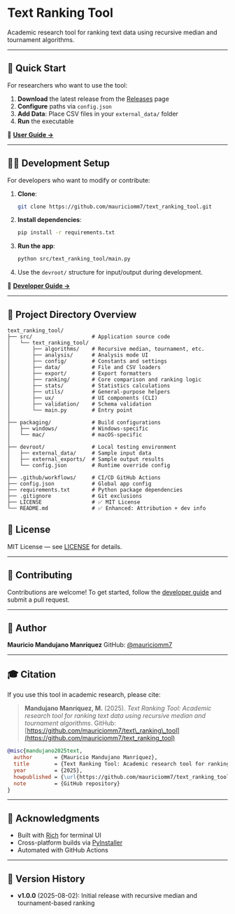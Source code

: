# **Text Ranking Tool**

Academic research tool for ranking text data using recursive median and tournament algorithms.

---

## 🚀 Quick Start

For researchers who want to use the tool:

1. **Download** the latest release from the [Releases](../../releases) page
2. **Configure** paths via `config.json`
3. **Add Data**: Place CSV files in your `external_data/` folder
4. **Run** the executable

📖 [**User Guide →**](docs/USER_GUIDE.md)

---

## 🧑‍💻 Development Setup

For developers who want to modify or contribute:

1. **Clone**:

   ```bash
   git clone https://github.com/mauriciomm7/text_ranking_tool.git
   ```

2. **Install dependencies**:

   ```bash
   pip install -r requirements.txt
   ```

3. **Run the app**:

   ```bash
   python src/text_ranking_tool/main.py
   ```

4. Use the `devroot/` structure for input/output during development.

📖 [**Developer Guide →**](docs/DEVELOPER_GUIDE.md)

---
## 🧭 Project Directory Overview

```shell
text_ranking_tool/
├── src/                   # Application source code
│   └── text_ranking_tool/
│       ├── algorithms/    # Recursive median, tournament, etc.
│       ├── analysis/      # Analysis mode UI
│       ├── config/        # Constants and settings
│       ├── data/          # File and CSV loaders
│       ├── export/        # Export formatters
│       ├── ranking/       # Core comparison and ranking logic
│       ├── stats/         # Statistics calculations
│       ├── utils/         # General-purpose helpers
│       ├── ux/            # UI components (CLI)
│       ├── validation/    # Schema validation
│       └── main.py        # Entry point
│
├── packaging/             # Build configurations
│   ├── windows/           # Windows-specific
│   └── mac/               # macOS-specific
│
├── devroot/               # Local testing environment
│   ├── external_data/     # Sample input data
│   ├── external_exports/  # Sample output results
│   └── config.json        # Runtime override config
│
├── .github/workflows/     # CI/CD GitHub Actions
├── config.json            # Global app config
├── requirements.txt       # Python package dependencies
├── .gitignore             # Git exclusions
├── LICENSE                # ✅ MIT License
└── README.md              # ✅ Enhanced: Attribution + dev info
```

## 📄 License

MIT License — see [LICENSE](LICENSE) for details.

---

## 🤝 Contributing

Contributions are welcome!
To get started, follow the [developer guide](docs/DEVELOPER_GUIDE.md) and submit a pull request.

---

## 👤 Author

**Mauricio Mandujano Manríquez**
GitHub: [@mauriciomm7](https://github.com/mauriciomm7)

---

## 🎓 Citation

If you use this tool in academic research, please cite:

> **Mandujano Manríquez, M.** (2025). *Text Ranking Tool: Academic research tool for ranking text data using recursive median and tournament algorithms*.
> GitHub: [https://github.com/mauriciomm7/text\_ranking\_tool](https://github.com/mauriciomm7/text_ranking_tool)

```bibtex
@misc{mandujano2025text,
  author       = {Mauricio Mandujano Manríquez},
  title        = {Text Ranking Tool: Academic research tool for ranking text data using recursive median and tournament algorithms},
  year         = {2025},
  howpublished = {\url{https://github.com/mauriciomm7/text_ranking_tool}},
  note         = {GitHub repository}
}
```

---

## 🙏 Acknowledgments

* Built with [Rich](https://github.com/Textualize/rich) for terminal UI
* Cross-platform builds via [PyInstaller](https://www.pyinstaller.org/)
* Automated with GitHub Actions

---

## 🧾 Version History

* **v1.0.0** (2025-08-02): Initial release with recursive median and tournament-based ranking

